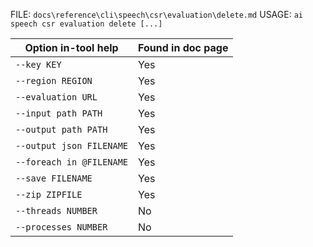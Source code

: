 ﻿FILE: `docs\reference\cli\speech\csr\evaluation\delete.md`
USAGE: `ai speech csr evaluation delete [...]`

| Option in-tool help                | Found in doc page |
|------------------------------------|------------------|
| `--key KEY`                        | Yes              |
| `--region REGION`                  | Yes              |
| `--evaluation URL`                 | Yes              |
| `--input path PATH`                | Yes              |
| `--output path PATH`               | Yes              |
| `--output json FILENAME`           | Yes              |
| `--foreach in @FILENAME`           | Yes              |
| `--save FILENAME`                  | Yes              |
| `--zip ZIPFILE`                    | Yes              |
| `--threads NUMBER`                 | No               |
| `--processes NUMBER`               | No               |